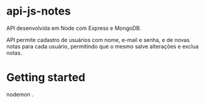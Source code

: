 # api-js-notes

API desenvolvida em Node com Express e MongoDB.

API permite cadastro de usuários com nome, e-mail e senha, e de novas notas para cada usuário, permitindo que o mesmo salve alterações e exclua notas.

# Getting started

nodemon .
